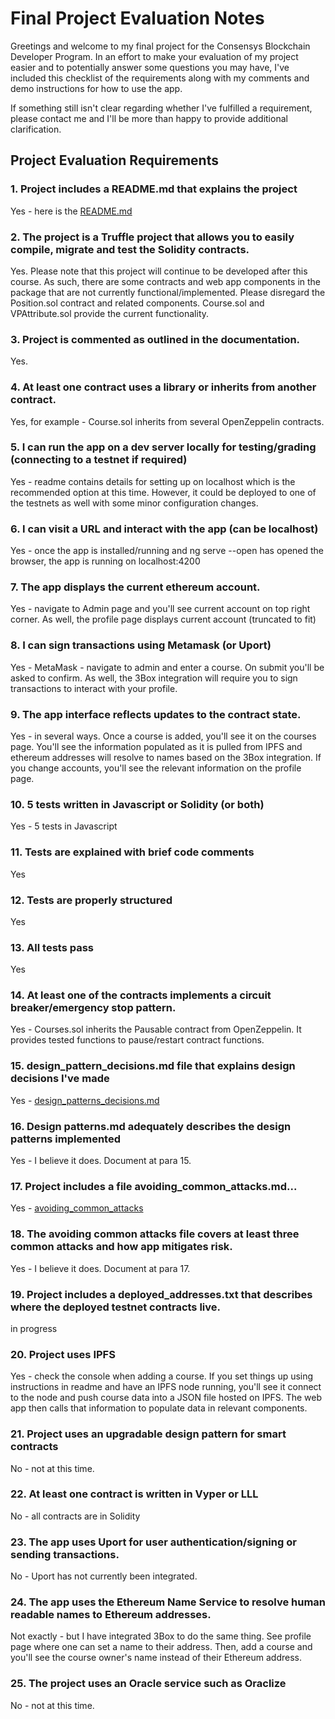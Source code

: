 # Final Project Evaluation Notes

Greetings and welcome to my final project for the Consensys Blockchain Developer Program.  In an effort to make your evaluation of my project easier and to potentially answer some questions you may have, I've included this checklist of the requirements along with my comments and demo instructions for how to use the app.

If something still isn't clear regarding whether I've fulfilled a requirement, please contact me and I'll be more than happy to provide additional clarification.

## Project Evaluation Requirements

### 1. Project includes a README.md that explains the project
Yes - here is the [README.md](https://github.com/VitalPointAI/Mentora/blob/master/README.md)

### 2. The project is a Truffle project that allows you to easily compile, migrate and test the Solidity contracts.
Yes.  Please note that this project will continue to be developed after this course.  As such, there are some contracts and web app components in the package that are not currently functional/implemented.  Please disregard the Position.sol contract and related components.  Course.sol and VPAttribute.sol provide the current functionality.

### 3. Project is commented as outlined in the documentation.
Yes.

### 4. At least one contract uses a library or inherits from another contract.
Yes, for example - Course.sol inherits from several OpenZeppelin contracts.

### 5. I can run the app on a dev server locally for testing/grading (connecting to a testnet if required)
Yes - readme contains details for setting up on localhost which is the recommended option at this time.  However, it could be deployed to one of the testnets as well with some minor configuration changes.

### 6. I can visit a URL and interact with the app (can be localhost)
Yes - once the app is installed/running and ng serve --open has opened the browser, the app is running on localhost:4200

### 7. The app displays the current ethereum account.
Yes - navigate to Admin page and you'll see current account on top right corner.  As well, the profile page displays current account (truncated to fit)

### 8. I can sign transactions using Metamask (or Uport)
Yes - MetaMask - navigate to admin and enter a course.  On submit you'll be asked to confirm.  As well, the 3Box integration will require you to sign transactions to interact with your profile.

### 9. The app interface reflects updates to the contract state.
Yes - in several ways. Once a course is added, you'll see it on the courses page.  You'll see the information populated as it is pulled from IPFS and ethereum addresses will resolve to names based on the 3Box integration. If you change accounts, you'll see the relevant information on the profile page.

### 10.  5 tests written in Javascript or Solidity (or both)
Yes - 5 tests in Javascript

### 11. Tests are explained with brief code comments
Yes

### 12. Tests are properly structured
Yes

### 13. All tests pass
Yes

### 14. At least one of the contracts implements a circuit breaker/emergency stop pattern.
Yes - Courses.sol inherits the Pausable contract from OpenZeppelin.  It provides tested functions to pause/restart contract functions.

### 15. design_pattern_decisions.md file that explains design decisions I've made
Yes - [design_patterns_decisions.md](https://github.com/VitalPointAI/Mentora/blob/master/docs/design_pattern_decisions.md)

### 16. Design patterns.md adequately describes the design patterns implemented
Yes - I believe it does.  Document at para 15.

### 17. Project includes a file avoiding_common_attacks.md...
Yes - [avoiding_common_attacks](https://github.com/VitalPointAI/Mentora/blob/master/docs/avoiding_common_attacks.md)

### 18. The avoiding common attacks file covers at least three common attacks and how app mitigates risk.
Yes - I believe it does.  Document at para 17.

### 19. Project includes a deployed_addresses.txt that describes where the deployed testnet contracts live.
in progress

### 20. Project uses IPFS
Yes - check the console when adding a course.  If you set things up using instructions in readme and have an IPFS node running, you'll see it connect to the node and push course data into a JSON file hosted on IPFS.  The web app then calls that information to populate data in relevant components.

### 21.  Project uses an upgradable design pattern for smart contracts
No - not at this time.

### 22. At least one contract is written in Vyper or LLL
No - all contracts are in Solidity

### 23. The app uses Uport for user authentication/signing or sending transactions.
No - Uport has not currently been integrated.

### 24. The app uses the Ethereum Name Service to resolve human readable names to Ethereum addresses.
Not exactly - but I have integrated 3Box to do the same thing.  See profile page where one can set a name to their address.  Then, add a course and you'll see the course owner's name instead of their Ethereum address.

### 25. The project uses an Oracle service such as Oraclize
No - not at this time.